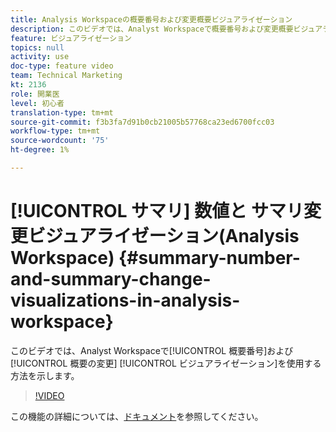 ```yaml
---
title: Analysis Workspaceの概要番号および変更概要ビジュアライゼーション
description: このビデオでは、Analyst Workspaceで概要番号および変更概要ビジュアライゼーションを使用する方法を示します。
feature: ビジュアライゼーション
topics: null
activity: use
doc-type: feature video
team: Technical Marketing
kt: 2136
role: 開業医
level: 初心者
translation-type: tm+mt
source-git-commit: f3b3fa7d91b0cb21005b57768ca23ed6700fcc03
workflow-type: tm+mt
source-wordcount: '75'
ht-degree: 1%

---
```



# [!UICONTROL サマリ] 数値と   サマリ変更ビジュアライゼーション(Analysis Workspace)  {#summary-number-and-summary-change-visualizations-in-analysis-workspace}

このビデオでは、Analyst Workspaceで[!UICONTROL 概要番号]および[!UICONTROL 概要の変更] [!UICONTROL ビジュアライゼーション]を使用する方法を示します。

>[!VIDEO](https://video.tv.adobe.com/v/23992/?quality=12)

この機能の詳細については、[ドキュメント](https://marketing.adobe.com/resources/help/en_US/analytics/analysis-workspace/summary-number-change.html)を参照してください。
